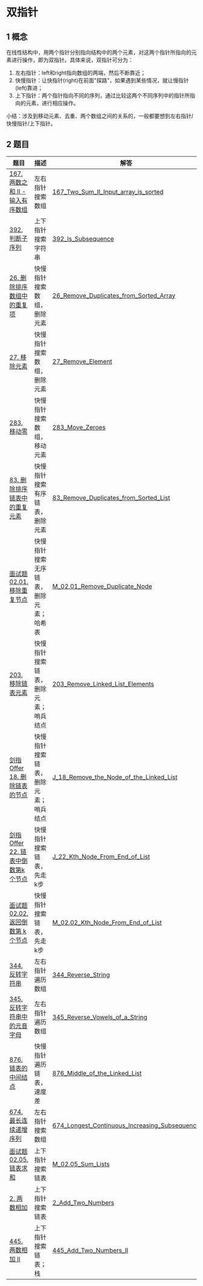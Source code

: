 # 双指针

## 1 概念

在线性结构中，用两个指针分别指向结构中的两个元素，对这两个指针所指向的元素进行操作，即为双指针。具体来说，双指针可分为：

1. 左右指针：left和right指向数组的两端，然后不断靠近；
2. 快慢指针：让快指针(right)在前面"探路"，如果遇到某些情况，就让慢指针(left)靠进；
3. 上下指针：两个指针指向不同的序列，通过比较这两个不同序列中的指针所指向的元素，进行相应操作。

小结：涉及到移动元素、去重、两个数组之间的关系的，一般都要想到左右指针/快慢指针/上下指针。

## 2 题目

| 题目                                                         | 描述                                   | 解答                                                         |
| ------------------------------------------------------------ | -------------------------------------- | ------------------------------------------------------------ |
| [167. 两数之和 II - 输入有序数组](https://leetcode-cn.com/problems/two-sum-ii-input-array-is-sorted/) | 左右指针搜索数组                       | [167_Two_Sum_II_Input_array_is_sorted](https://github.com/YihaoChan/DataStructureAndAlgorithms/blob/main/leetcode/solution/167_Two_Sum_II_Input_array_is_sorted.md) |
| [392. 判断子序列](https://leetcode-cn.com/problems/is-subsequence/) | 上下指针搜索字符串                     | [392_Is_Subsequence](https://github.com/YihaoChan/DataStructureAndAlgorithms/blob/main/leetcode/solution/392_Is_Subsequence.md) |
| [26. 删除排序数组中的重复项](https://leetcode-cn.com/problems/remove-duplicates-from-sorted-array/) | 快慢指针搜索数组，删除元素             | [26_Remove_Duplicates_from_Sorted_Array](https://github.com/YihaoChan/DataStructureAndAlgorithms/blob/main/leetcode/solution/26_Remove_Duplicates_from_Sorted_Array.md) |
| [27. 移除元素](https://leetcode-cn.com/problems/remove-element/) | 快慢指针搜索数组，删除元素             | [27_Remove_Element](https://github.com/YihaoChan/DataStructureAndAlgorithms/blob/main/leetcode/solution/27_Remove_Element.md) |
| [283. 移动零](https://leetcode-cn.com/problems/move-zeroes/) | 快慢指针搜索数组，移动元素             | [283_Move_Zeroes](https://github.com/YihaoChan/DataStructureAndAlgorithms/blob/main/leetcode/solution/283_Move_Zeroes.md) |
| [83. 删除排序链表中的重复元素](https://leetcode-cn.com/problems/remove-duplicates-from-sorted-list/) | 快慢指针搜索有序链表，删除元素         | [83_Remove_Duplicates_from_Sorted_List](https://github.com/YihaoChan/DataStructureAndAlgorithms/blob/main/leetcode/solution/83_Remove_Duplicates_from_Sorted_List.md) |
| [面试题 02.01. 移除重复节点](https://leetcode-cn.com/problems/remove-duplicate-node-lcci/) | 快慢指针搜索无序链表，删除元素；哈希表 | [M_02.01_Remove_Duplicate_Node](https://github.com/YihaoChan/DataStructureAndAlgorithms/blob/main/leetcode/solution/M_02.01_Remove_Duplicate_Node.md) |
| [203. 移除链表元素](https://leetcode-cn.com/problems/remove-linked-list-elements/) | 快慢指针搜索链表，删除元素；哨兵结点   | [203_Remove_Linked_List_Elements](https://github.com/YihaoChan/DataStructureAndAlgorithms/blob/main/leetcode/solution/203_Remove_Linked_List_Elements.md) |
| [剑指 Offer 18. 删除链表的节点](https://leetcode-cn.com/problems/shan-chu-lian-biao-de-jie-dian-lcof/) | 快慢指针搜索链表，删除元素；哨兵结点   | [J_18_Remove_the_Node_of_the_Linked_List](https://github.com/YihaoChan/DataStructureAndAlgorithms/blob/main/leetcode/solution/J_18_Remove_the_Node_of_the_Linked_List.md) |
| [剑指 Offer 22. 链表中倒数第k个节点](https://leetcode-cn.com/problems/lian-biao-zhong-dao-shu-di-kge-jie-dian-lcof/) | 快慢指针搜索链表，先走k步              | [J_22_Kth_Node_From_End_of_List](https://github.com/YihaoChan/DataStructureAndAlgorithms/blob/main/leetcode/solution/J_22_Kth_Node_From_End_of_List.md) |
| [面试题 02.02. 返回倒数第 k 个节点](https://leetcode-cn.com/problems/kth-node-from-end-of-list-lcci/) | 快慢指针搜索链表，先走k步              | [M_02.02_Kth_Node_From_End_of_List](https://github.com/YihaoChan/DataStructureAndAlgorithms/blob/main/leetcode/solution/M_02.02_Kth_Node_From_End_of_List.md) |
| [344. 反转字符串](https://leetcode-cn.com/problems/reverse-string/) | 左右指针遍历数组                       | [344_Reverse_String](https://github.com/YihaoChan/DataStructureAndAlgorithms/blob/main/leetcode/solution/344_Reverse_String.md) |
| [345. 反转字符串中的元音字母](https://leetcode-cn.com/problems/reverse-vowels-of-a-string/) | 左右指针遍历数组                       | [345_Reverse_Vowels_of_a_String](https://github.com/YihaoChan/DataStructureAndAlgorithms/blob/main/leetcode/solution/345_Reverse_Vowels_of_a_String.md) |
| [876. 链表的中间结点](https://leetcode-cn.com/problems/middle-of-the-linked-list/) | 快慢指针遍历链表，速度差               | [876_Middle_of_the_Linked_List](https://github.com/YihaoChan/DataStructureAndAlgorithms/blob/main/leetcode/solution/876_Middle_of_the_Linked_List.md) |
| [674. 最长连续递增序列](https://leetcode-cn.com/problems/longest-continuous-increasing-subsequence/) | 左右指针搜索数组                       | [674_Longest_Continuous_Increasing_Subsequence](https://github.com/YihaoChan/DataStructureAndAlgorithms/blob/main/leetcode/solution/674_Longest_Continuous_Increasing_Subsequence.md) |
| [面试题 02.05. 链表求和](https://leetcode-cn.com/problems/sum-lists-lcci/) | 上下指针搜索链表                       | [M_02.05_Sum_Lists](https://github.com/YihaoChan/DataStructureAndAlgorithms/blob/main/leetcode/solution/M_02.05_Sum_Lists.md) |
| [2. 两数相加](https://leetcode-cn.com/problems/add-two-numbers/) | 上下指针搜索链表                       | [2_Add_Two_Numbers](https://github.com/YihaoChan/DataStructureAndAlgorithms/blob/main/leetcode/solution/2_Add_Two_Numbers.md) |
| [445. 两数相加 II](https://leetcode-cn.com/problems/add-two-numbers-ii/) | 上下指针搜索链表；栈                   | [445_Add_Two_Numbers_II](https://github.com/YihaoChan/DataStructureAndAlgorithms/blob/main/leetcode/solution/445_Add_Two_Numbers_II.md) |

